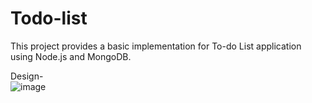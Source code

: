 # Todo-list
This project provides a basic implementation for To-do List application using Node.js and MongoDB.

Design- <br>
![image](https://github.com/nami-kaze/Todo-list/assets/131520950/2870e5ab-b1ec-499f-a71f-845d77fbe21f)



